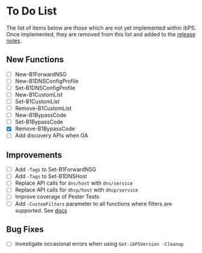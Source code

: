 # To Do List
The list of items below are those which are not yet implemented within ibPS. Once implemented, they are removed from this list and added to the [release notes](https://github.com/TehMuffinMoo/ibPS/blob/dev/RELEASE.md).

## New Functions
- [ ] New-B1ForwardNSG
- [ ] New-B1DNSConfigProfile
- [ ] Set-B1DNSConfigProfile
- [ ] New-B1CustomList
- [ ] Set-B1CustomList
- [ ] Remove-B1CustomList
- [ ] New-B1BypassCode
- [ ] Set-B1BypassCode
- [X] Remove-B1BypassCode
- [ ] Add discovery APIs when GA

## Improvements
- [ ] Add `-Tags` to Set-B1ForwardNSG
- [ ] Add `-Tags` to Set-B1DNSHost
- [ ] Replace API calls for `dns/host` with `dns/service`
- [ ] Replace API calls for `dhcp/host` with `dhcp/service`
- [ ] Improve coverage of Pester Tests
- [ ] Add `-CustomFilters` parameter to all functions where filters are supported. See [docs](https://ibps.readthedocs.io/en/dev/#-customfilters)

## Bug Fixes
- [ ] Investigate occasional errors when using `Get-ibPSVersion -Cleanup`